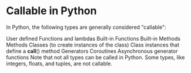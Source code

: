 # Callable in Python

In Python, the following types are generally considered "callable":

User defined Functions and lambdas
Built-in Functions
Built-in Methods
Methods
Classes (to create instances of the class)
Class instances that define a __call__() method
Generators
Coroutines
Asynchronous generator functions
Note that not all types can be called in Python. Some types, like integers, floats, and tuples, are not callable.
